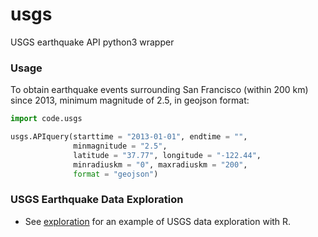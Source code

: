 usgs
====

USGS earthquake API python3 wrapper

### Usage

To obtain earthquake events surrounding San Francisco (within 200 km) since 2013, minimum magnitude of 2.5, in geojson format:

```python
import code.usgs

usgs.APIquery(starttime = "2013-01-01", endtime = "",
              minmagnitude = "2.5",
              latitude = "37.77", longitude = "-122.44",
              minradiuskm = "0", maxradiuskm = "200",
              format = "geojson")
```

### USGS Earthquake Data Exploration

- See [exploration](https://github.com/abshinn/usgs/tree/master/exploration) for an example of USGS data exploration with R. 
